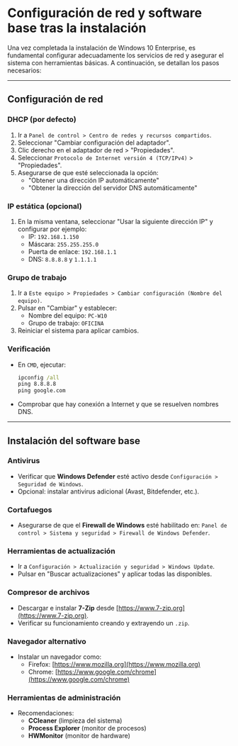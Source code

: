 # __Configuración de red y software base tras la instalación__

Una vez completada la instalación de Windows 10 Enterprise, es fundamental configurar adecuadamente los servicios de red y asegurar el sistema con herramientas básicas. A continuación, se detallan los pasos necesarios:

---

## __Configuración de red__

### DHCP (por defecto)
1. Ir a `Panel de control > Centro de redes y recursos compartidos`.
2. Seleccionar "Cambiar configuración del adaptador".
3. Clic derecho en el adaptador de red > "Propiedades".
4. Seleccionar `Protocolo de Internet versión 4 (TCP/IPv4)` > "Propiedades".
5. Asegurarse de que esté seleccionada la opción:
   - "Obtener una dirección IP automáticamente"
   - "Obtener la dirección del servidor DNS automáticamente"

### IP estática (opcional)
1. En la misma ventana, seleccionar "Usar la siguiente dirección IP" y configurar por ejemplo:
   - IP: `192.168.1.150`
   - Máscara: `255.255.255.0`
   - Puerta de enlace: `192.168.1.1`
   - DNS: `8.8.8.8` y `1.1.1.1`

### Grupo de trabajo
1. Ir a `Este equipo > Propiedades > Cambiar configuración (Nombre del equipo)`.
2. Pulsar en "Cambiar" y establecer:
   - Nombre del equipo: `PC-W10`
   - Grupo de trabajo: `OFICINA`
3. Reiniciar el sistema para aplicar cambios.

### Verificación
- En `CMD`, ejecutar:
  ```cmd
  ipconfig /all
  ping 8.8.8.8
  ping google.com
  ```
- Comprobar que hay conexión a Internet y que se resuelven nombres DNS.

---

## __Instalación del software base__

### Antivirus
- Verificar que **Windows Defender** esté activo desde `Configuración > Seguridad de Windows`.
- Opcional: instalar antivirus adicional (Avast, Bitdefender, etc.).

### Cortafuegos
- Asegurarse de que el **Firewall de Windows** esté habilitado en:
  `Panel de control > Sistema y seguridad > Firewall de Windows Defender`.

### Herramientas de actualización
- Ir a `Configuración > Actualización y seguridad > Windows Update`.
- Pulsar en "Buscar actualizaciones" y aplicar todas las disponibles.

### Compresor de archivos
- Descargar e instalar **7-Zip** desde [https://www.7-zip.org](https://www.7-zip.org).
- Verificar su funcionamiento creando y extrayendo un `.zip`.

### Navegador alternativo
- Instalar un navegador como:
  - Firefox: [https://www.mozilla.org](https://www.mozilla.org)
  - Chrome: [https://www.google.com/chrome](https://www.google.com/chrome)

### Herramientas de administración
- Recomendaciones:
  - **CCleaner** (limpieza del sistema)
  - **Process Explorer** (monitor de procesos)
  - **HWMonitor** (monitor de hardware)

